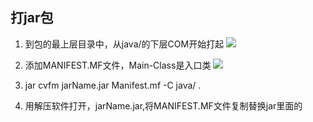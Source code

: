 ## 打jar包 ##
1. 到包的最上层目录中，从java/的下层COM开始打起
![](https://raw.githubusercontent.com/wangkang09/knowledge-summary/master/java/jar/%E6%89%93jar%E5%8C%851.png)
2. 添加MANIFEST.MF文件，Main-Class是入口类
![](https://raw.githubusercontent.com/wangkang09/knowledge-summary/master/java/jar/%E6%89%93jar%E5%8C%852.png)    

3. jar cvfm jarName.jar Manifest.mf -C java/ .
4. 用解压软件打开，jarName.jar,将MANIFEST.MF文件复制替换jar里面的

